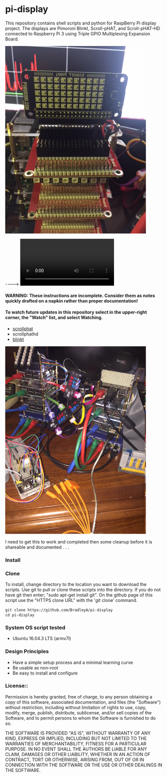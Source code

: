 # pi-display

This repository contains shell scripts and python for RaspBerry Pi display project.  The displays are Pimoroni Blinkt, Scroll-pHAT, and Scroll-pHAT-HD connected to Raspberry Pi 3 using Triple GPIO Multiplexing Expansion Board. 

 <img id="image_respberry_scroll-phat" src="images/IMG_3247.JPG" width="450" >

----> ![Click this link, then click 'view raw' to see board test](images/IMG_3246.MOV)

#### WARNING: These instructions are incomplete. Consider them as notes quickly drafted on a napkin rather than proper documentation!

#### To watch future updates in this repository select in the upper-right corner, the "Watch" list, and select Watching. 

 * [scrollphat](https://github.com/BradleyA/pi-display-board/tree/master/scroll-phat) 
 * scrollphathd
 * [blinkt](https://github.com/BradleyA/pi-display-board/tree/master/blinkt)
 
<img id="image_respberry_setup" src="images/IMG_2803.JPG" width="450" >

I need to get this to work and completed then some cleanup before it is shareable and documented . . .

### Install

### Clone

To install, change directory to the location you want to download the scripts. Use git to pull or clone these scripts into the directory. If you do not have git then enter; "sudo apt-get install git". On the github page of this script use the "HTTPS clone URL" with the 'git clone' command.

    git clone https://github.com/BradleyA/pi-display
    cd pi-display

### System OS script tested

 * Ubuntu 16.04.3 LTS (armv7l)

### Design Principles
 * Have a simple setup process and a minimal learning curve
 * Be usable as non-root
 * Be easy to install and configure

### License::

Permission is hereby granted, free of charge, to any person obtaining a copy of this software, associated documentation, and files (the "Software") without restriction, including without limitation of rights to use, copy, modify, merge, publish, distribute, sublicense, and/or sell copies of the Software, and to permit persons to whom the Software is furnished to do so.

THE SOFTWARE IS PROVIDED "AS IS", WITHOUT WARRANTY OF ANY KIND, EXPRESS OR IMPLIED, INCLUDING BUT NOT LIMITED TO THE WARRANTIES OF MERCHANTABILITY, FITNESS FOR A PARTICULAR PURPOSE. IN NO EVENT SHALL THE AUTHORS BE LIABLE FOR ANY CLAIM, DAMAGES OR OTHER LIABILITY, WHETHER IN AN ACTION OF CONTRACT, TORT OR OTHERWISE, ARISING FROM, OUT OF OR IN CONNECTION WITH THE SOFTWARE OR THE USE OR OTHER DEALINGS IN THE SOFTWARE.
